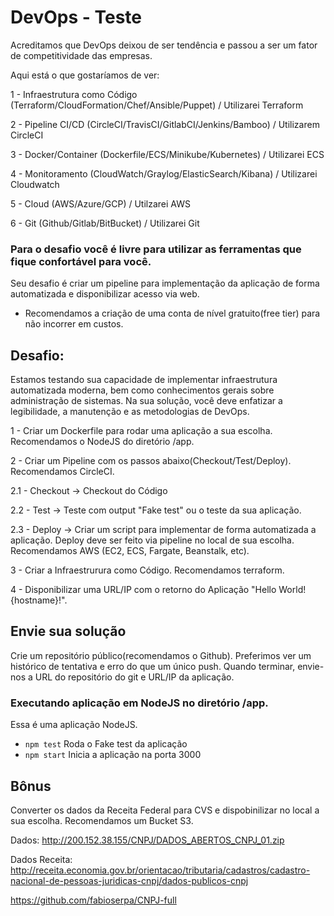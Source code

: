# DevOps - Teste
Acreditamos que DevOps deixou de ser tendência e passou a ser um fator de competitividade das empresas.

Aqui está o que gostaríamos de ver:

1 - Infraestrutura como Código (Terraform/CloudFormation/Chef/Ansible/Puppet) / Utilizarei Terraform

2 - Pipeline CI/CD (CircleCI/TravisCI/GitlabCI/Jenkins/Bamboo) / Utilizarem CircleCI

3 - Docker/Container (Dockerfile/ECS/Minikube/Kubernetes) / Utilizarei ECS

4 - Monitoramento (CloudWatch/Graylog/ElasticSearch/Kibana) / Utilizarei Cloudwatch

5 - Cloud (AWS/Azure/GCP) / Utilzarei AWS

6 - Git (Github/Gitlab/BitBucket) / Utilizarei Git

### Para o desafio você é livre para utilizar as ferramentas que fique confortável para você.

Seu desafio é criar um pipeline para implementação da aplicação de forma automatizada e disponibilizar acesso via web.

* Recomendamos a criação de uma conta de nível gratuito(free tier) para não incorrer em custos.

## Desafio:

Estamos testando sua capacidade de implementar infraestrutura automatizada moderna, bem como conhecimentos gerais sobre administração de sistemas. Na sua solução, você deve enfatizar a legibilidade, a manutenção e as metodologias de DevOps.

1 - Criar um Dockerfile para rodar uma aplicação a sua escolha. Recomendamos o NodeJS do diretório /app.

2 - Criar um Pipeline com os passos abaixo(Checkout/Test/Deploy). Recomendamos CircleCI.

2.1 - Checkout -> Checkout do Código

2.2 - Test -> Teste com output "Fake test" ou o teste da sua aplicação.

2.3 - Deploy -> Criar um script para implementar de forma automatizada a aplicação. Deploy deve ser feito via pipeline no local 
de sua escolha. Recomendamos AWS (EC2, ECS, Fargate, Beanstalk, etc).

3 - Criar a Infraestrurura como Código. Recomendamos terraform.

4 - Disponibilizar uma URL/IP com o retorno do Aplicação "Hello World! {hostname}!".

## Envie sua solução
Crie um repositório público(recomendamos o Github). Preferimos ver um histórico de tentativa e erro do que um único push. Quando terminar, envie-nos a URL do repositório do git e URL/IP da aplicação.

### Executando aplicação em NodeJS no diretório /app.
Essa é uma aplicação NodeJS.

- `npm test` Roda o Fake test da aplicação
- `npm start` Inicia a aplicação na porta 3000

## Bônus
Converter os dados da Receita Federal para CVS e dispobinilizar no local a sua escolha. Recomendamos um Bucket S3.

Dados: http://200.152.38.155/CNPJ/DADOS_ABERTOS_CNPJ_01.zip

Dados Receita: http://receita.economia.gov.br/orientacao/tributaria/cadastros/cadastro-nacional-de-pessoas-juridicas-cnpj/dados-publicos-cnpj

https://github.com/fabioserpa/CNPJ-full
